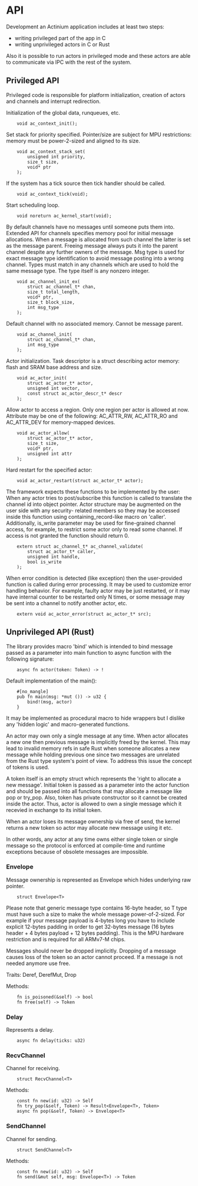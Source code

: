 API
===

Development an Actinium application includes at least two steps:
- writing privileged part of the app in C
- writing unprivileged actors in C or Rust

Also it is possible to run actors in privileged mode and these actors
are able to communicate via IPC with the rest of the system.


Privileged API
--------------

Privileged code is responsible for platform initialization, creation of
actors and channels and interrupt redirection.

Initialization of the global data, runqueues, etc.

        void ac_context_init();

Set stack for priority specified. Pointer/size are subject for MPU 
restrictions: memory must be power-2-sized and aligned to its size.

        void ac_context_stack_set(
            unsigned int priority, 
            size_t size, 
            void* ptr
        );

If the system has a tick source then tick handler should be called.

        void ac_context_tick(void);

Start scheduling loop.

        void noreturn ac_kernel_start(void);

By default channels have no messages until someone puts them into.
Extended API for channels specifies memory pool for initial message
allocations. When a message is allocated from such channel the latter
is set as the message parent. Freeing message always puts it into the
parent channel despite any further owners of the message.
Msg type is used for exact message type identification to avoid 
message posting into a wrong channel. Types must match in any channels 
which are used to hold the same message type. The type itself is any 
nonzero integer.

        void ac_channel_init_ex(
            struct ac_channel_t* chan, 
            size_t total_length,
            void* ptr,
            size_t block_size,
            int msg_type
        );

Default channel with no associated memory. Cannot be message parent.

        void ac_channel_init(
            struct ac_channel_t* chan, 
            int msg_type
        );

Actor initialization. Task descriptor is a struct describing actor 
memory: flash and SRAM base address and size.

        void ac_actor_init(
            struct ac_actor_t* actor, 
            unsigned int vector,
            const struct ac_actor_descr_t* descr
        );

Allow actor to access a region. Only one region per actor is allowed at
now. Attribute may be one of the following: AC_ATTR_RW, AC_ATTR_RO and
AC_ATTR_DEV for memory-mapped devices.

        void ac_actor_allow(
            struct ac_actor_t* actor,
            size_t size,
            void* ptr,
            unsigned int attr
        );

Hard restart for the specified actor:

        void ac_actor_restart(struct ac_actor_t* actor);


The framework expects these functions to be implemented by the user:
When any actor tries to post/subscribe this function is called to
translate the channel id into object pointer.
Actor structure may be augmented on the user side with any security-
related members so they may be accessed inside this function using
containing_record-like macro on 'caller'.
Additionally, is_write parameter may be used for fine-grained channel
access, for example, to restrict some actor only to read some channel.
If access is not granted the function should return 0.

        extern struct ac_channel_t* ac_channel_validate(
            struct ac_actor_t* caller, 
            unsigned int handle,
            bool is_write
        );

When error condition is detected (like exception) then the user-provided
function is called during error processing. It may be used to customize 
error handling behavior. For example, faulty actor may be just restarted,
or it may have internal counter to be restarted only N times, or some 
message may be sent into a channel to notify another actor, etc.

        extern void ac_actor_error(struct ac_actor_t* src);




Unprivileged API (Rust)
-----------------------

The library provides macro 'bind' which is intended to bind message
passed as a parameter into main function to async function with 
the following signature:

        async fn actor(token: Token) -> !

Default implementation of the main():

        #[no_mangle]
        pub fn main(msg: *mut ()) -> u32 {
            bind!(msg, actor)
        }

It may be implemented as procedural macro to hide wrappers but I dislike any
'hidden logic' and macro-generated functions.

An actor may own only a single message at any time. When actor allocates a new
one then previous message is implicitly freed by the kernel. This may lead to
invalid memory refs in safe Rust when someone allocates a new message while
holding previous one since two messages are unrelated from the Rust type 
system's point of view. To address this issue the concept of tokens is used.

A token itself is an empty struct which represents the 'right to allocate a 
new message'. Initial token is passed as a parameter into the actor function 
and should be passed into all functions that may allocate a message like pop or
try_pop. Also, token has private constructor so it cannot be created inside 
the actor. Thus, actor is allowed to own a single message which it recevied 
in exchange to its initial token.

When an actor loses its message ownership via free of send, the kernel returns
a new token so actor may allocate new message using it etc.

In other words, any actor at any time owns either single token or single message
so the protocol is enforced at compile-time and runtime exceptions because of 
obsolete messages are impossible.


### Envelope

Message ownership is represented as Envelope which hides underlying raw pointer.

        struct Envelope<T>

Please note that generic message type contains 16-byte header, so T type 
must have such a size to make the whole message power-of-2-sized. 
For example if your message payload is 4-bytes long you have to include 
explicit 12-bytes padding in order to get 32-bytes message 
(16 bytes header + 4 bytes payload + 12 bytes padding).
This is the MPU hardware restriction and is required for all ARMv7-M chips.

Messages should never be dropped implicitly. Dropping of a message causes
loss of the token so an actor cannot proceed. If a message is not needed 
anymore use free.

Traits: Deref, DerefMut, Drop

Methods:

        fn is_poisoned(&self) -> bool
        fn free(self) -> Token


### Delay

Represents a delay.

        async fn delay(ticks: u32)


### RecvChannel

Channel for receiving.

        struct RecvChannel<T>

Methods:

        const fn new(id: u32) -> Self
        fn try_pop(&self, Token) -> Result<Envelope<T>, Token>
        async fn pop(&self, Token) -> Envelope<T>


### SendChannel

Channel for sending.

        struct SendChannel<T>

Methods:

        const fn new(id: u32) -> Self
        fn send(&mut self, msg: Envelope<T>) -> Token

